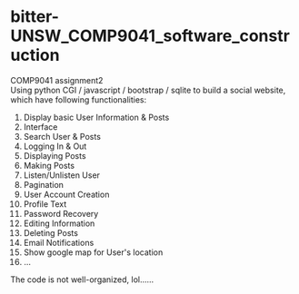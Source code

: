 # bitter-UNSW_COMP9041_software_construction
COMP9041 assignment2  
Using python CGI / javascript / bootstrap / sqlite to build a social website, which have following functionalities:  
1. Display basic User Information & Posts  
2. Interface  
3. Search User & Posts  
4. Logging In & Out  
5. Displaying Posts  
6. Making Posts  
7. Listen/Unlisten User  
8. Pagination  
9. User Account Creation  
10. Profile Text  
11. Password Recovery  
12. Editing Information  
13. Deleting Posts  
14. Email Notifications  
15. Show google map for User's location  
16. ...  
  
The code is not well-organized, lol......  
  
